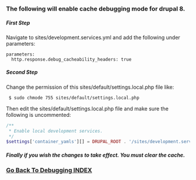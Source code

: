 ### The following will enable cache debugging mode for drupal 8.


##### First Step
Navigate to sites/development.services.yml and add the following under parameters:
```{r, engine='bash', count_lines}
parameters:
  http.response.debug_cacheability_headers: true
```



##### Second Step
Change the permission of this sites/default/settings.local.php file like:
```{r, engine='bash', count_lines}
 $ sudo chmode 755 sites/default/settings.local.php
```

Then edit the sites/default/settings.local.php file and make sure the following is uncommented:
```php
/**
 * Enable local development services.
 */
$settings['container_yamls'][] = DRUPAL_ROOT . '/sites/development.services.yml';
```



##### Finally if you wish the changes to take effect. You must clear the cache.


### [Go Back To Debugging INDEX](https://github.com/ovanesb/drupal/tree/master/Drupal8/Debugging)
